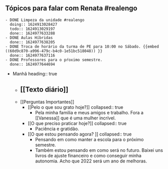 ## Tópicos para falar com Renata #realengo
	- DONE Limpeza da unidade #realengo
	  doing:: 1624913028427
	  todo:: 1624913029197
	  done:: 1624977633288
	- DONE Aulas Híbridas
	  done:: 1624977638205
	- DONE Troca de horário da turma de PE para 10:00 no Sábado. {{embed ((60d9c870-a996-479c-b4c0-1e51bc518048)) }}
	  done:: 1624977637116
	- DONE Professores para o pŕoximo semestre.
	  done:: 1624977644694
- Manhã
  heading:: true
	- [[Texto diário]]
		-
	- [[Perguntas Importantes]]
		- [[Pelo o que sou grato hoje?]]
		  collapsed:: true
			- Pela minha familia e meus amigos e trabalho. Fora a [[Vanessa]] que é uma mulher incrível.
		- [[O que preciso praticar hoje?]]
		  collapsed:: true
			- Paciência e gratidão.
		- [[O que estou pensando agora? ]]
		  collapsed:: true
			- Pensando em como manter a escola para o próximo semestre.
			- Também estou pensando em como será no futuro. Baixei uns livros de ajuste financeiro e como conseguir minha autonomia. Acho que 2022 será um ano de melhoras.